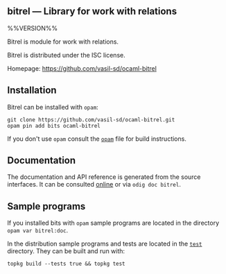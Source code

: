 bitrel — Library for work with relations
-------------------------------------------------------------------------------
%%VERSION%%

Bitrel is module for work with relations.


Bitrel is distributed under the ISC license.

Homepage: https://github.com/vasil-sd/ocaml-bitrel

## Installation

Bitrel can be installed with `opam`:

    git clone https://github.com/vasil-sd/ocaml-bitrel.git
    opam pin add bits ocaml-bitrel

If you don't use `opam` consult the [`opam`](opam) file for build
instructions.

## Documentation

The documentation and API reference is generated from the source
interfaces. It can be consulted [online][doc] or via `odig doc
bitrel`.

[doc]: https://vasil-sd.github.io/ocaml-bitrel/doc

## Sample programs

If you installed bits with `opam` sample programs are located in
the directory `opam var bitrel:doc`.

In the distribution sample programs and tests are located in the
[`test`](test) directory. They can be built and run
with:

    topkg build --tests true && topkg test 

